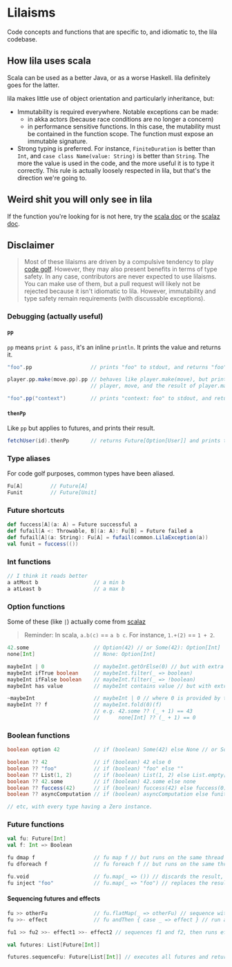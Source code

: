 # Lilaisms

Code concepts and functions that are specific to, and idiomatic to, the lila codebase.

## How lila uses scala

Scala can be used as a better Java, or as a worse Haskell. lila definitely goes for the latter.

lila makes little use of object orientation and particularly inheritance, but:

- Immutability is required everywhere. Notable exceptions can be made:
  - in akka actors (because race conditions are no longer a concern)
  - in performance sensitive functions. In this case, the mutability
    must be contained in the function scope. The function must expose
    an immutable signature.
- Strong typing is preferred. For instance, `FiniteDuration` is better than `Int`,
  and `case class Name(value: String)` is better than `String`.
  The more the value is used in the code, and the more useful it is to type it correctly.
  This rule is actually loosely respected in lila, but that's the direction we're going to.

## Weird shit you will only see in lila

If the function you're looking for is not here,
try the [scala doc](http://www.scala-lang.org/files/archive/api/2.12.1/)
or the [scalaz doc](https://oss.sonatype.org/service/local/repositories/releases/archive/org/scalaz/scalaz_2.11/7.1.11/scalaz_2.11-7.1.11-javadoc.jar/!/index.html).

## Disclaimer

> Most of these lilaisms are driven by a compulsive tendency to play [code golf](https://en.wikipedia.org/wiki/Code_golf).
> However, they may also present benefits in terms of type safety.
> In any case, contributors are never expected to use lilaisms. You can make use of them,
> but a pull request will likely not be rejected because it isn't idiomatic to lila.
> However, immutability and type safety remain requirements (with discussable exceptions).

### Debugging (actually useful)

#### `pp`

`pp` means `print & pass`, it's an inline `println`.
It prints the value and returns it.

```scala
"foo".pp                   // prints "foo" to stdout, and returns "foo"

player.pp.make(move.pp).pp // behaves like player.make(move), but prints
                           // player, move, and the result of player.make(move)

"foo".pp("context")        // prints "context: foo" to stdout, and returns "foo"
```

#### `thenPp`

Like `pp` but applies to futures, and prints their result.

```scala
fetchUser(id).thenPp       // returns Future[Option[User]] and prints the Option[User] when available
```

### Type aliases

For code golf purposes, common types have been aliased.

```scala
Fu[A]         // Future[A]
Funit         // Future[Unit]
```

### Future shortcuts

```scala
def fuccess[A](a: A) = Future successful a
def fufail[A <: Throwable, B](a: A): Fu[B] = Future failed a
def fufail[A](a: String): Fu[A] = fufail(common.LilaException(a))
val funit = fuccess(())
```

### Int functions

```scala
// I think it reads better
a atMost b                  // a min b
a atLeast b                 // a max b
```

### Option functions

Some of these (like `|`) actually come from [scalaz](https://github.com/scalaz/scalaz)

> Reminder: In scala, `a.b(c)` == `a b c`. For instance, `1.+(2)` == `1 + 2`.

```scala
42.some                     // Option(42) // or Some(42): Option[Int]
none[Int]                   // None: Option[Int]

maybeInt | 0                // maybeInt.getOrElse(0) // but with extra type safety (and code golfing)
maybeInt ifTrue boolean     // maybeInt.filter(_ => boolean)
maybeInt ifFalse boolean    // maybeInt.filter(_ => !boolean)
maybeInt has value          // maybeInt contains value // but with extra type safety

~maybeInt                   // maybeInt | 0 // where 0 is provided by the Zero[Int] typeclass instance
maybeInt ?? f               // maybeInt.fold(0)(f)
                            // e.g. 42.some ?? (_ + 1) == 43
                            //      none[Int] ?? (_ + 1) == 0
```

### Boolean functions

```scala
boolean option 42           // if (boolean) Some(42) else None // or Some(42) ifTrue boolean

boolean ?? 42               // if (boolean) 42 else 0
boolean ?? "foo"            // if (boolean) "foo" else ""
boolean ?? List(1, 2)       // if (boolean) List(1, 2) else List.empty[Int]
boolean ?? 42.some          // if (boolean) 42.some else none
boolean ?? fuccess(42)      // if (boolean) fuccess(42) else fuccess(0)
boolean ?? asyncComputation // if (boolean) asyncComputation else funit

// etc, with every type having a Zero instance.
```

### Future functions

```scala
val fu: Future[Int]
val f: Int => Boolean

fu dmap f                   // fu map f // but runs on the same thread (perf tweak)
fu dforeach f               // fu foreach f // but runs on the same thread (perf tweak)

fu.void                     // fu.map(_ => ()) // discards the result, returns Funit
fu inject "foo"             // fu.map(_ => "foo") // replaces the result
```

#### Sequencing futures and effects

```scala
fu >> otherFu               // fu.flatMap(_ => otherFu) // sequence without using first result
fu >>- effect               // fu andThen { case _ => effect } // run a side effect after completion

fu1 >> fu2 >>- effect1 >>- effect2 // sequences f1 and f2, then runs effect1 then effect2
```

```scala
val futures: List[Future[Int]]

futures.sequenceFu: Future[List[Int]] // executes all futures and return one with a list of values
```
